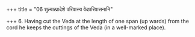 +++
title = "06 शुल्बात्प्रादेशे परिवास्य वेदपरिवासनानि"

+++
6. Having cut the Veda at the length of one span (up wards) from the cord he keeps the cuttings of the Veda (in a well-marked place).  

[^1]: For the use of these see II.4.2.  
